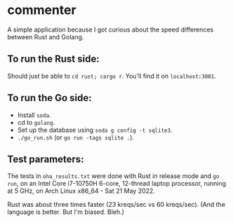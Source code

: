 # commenter
A simple application because I got curious about the speed differences between Rust and Golang.

## To run the Rust side:
Should just be able to `cd rust; cargo r`. You'll find it on `localhost:3001`.

## To run the Go side:
 - Install `soda`.
 - cd to `golang`.
 - Set up the database using `soda g config -t sqlite3`.
 - `./go_run.sh` (or `go run -tags sqlite .`).

## Test parameters:
The tests in `oha_results.txt` were done with Rust in release mode and `go run`,
on an Intel Core i7-10750H 6-core, 12-thread laptop processor, running at 5 GHz,
on Arch Linux x86_64 - Sat 21 May 2022.

Rust was about three times faster (23 kreqs/sec vs 60 kreqs/sec). (And the language is better. But I'm biased. Bleh.)